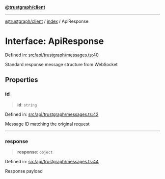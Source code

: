 [**@trustgraph/client**](../../README.md)

***

[@trustgraph/client](../../README.md) / [index](../README.md) / ApiResponse

# Interface: ApiResponse

Defined in: [src/api/trustgraph/messages.ts:40](https://github.com/trustgraph-ai/trustgraph-ts-client/blob/92e187771a25b959c85a4f966bb97eb5d407310b/src/api/trustgraph/messages.ts#L40)

Standard response message structure from WebSocket

## Properties

### id

> **id**: `string`

Defined in: [src/api/trustgraph/messages.ts:42](https://github.com/trustgraph-ai/trustgraph-ts-client/blob/92e187771a25b959c85a4f966bb97eb5d407310b/src/api/trustgraph/messages.ts#L42)

Message ID matching the original request

***

### response

> **response**: `object`

Defined in: [src/api/trustgraph/messages.ts:44](https://github.com/trustgraph-ai/trustgraph-ts-client/blob/92e187771a25b959c85a4f966bb97eb5d407310b/src/api/trustgraph/messages.ts#L44)

Response payload
